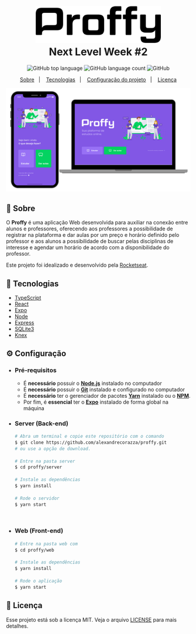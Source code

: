<h1 align="center">
    <img alt="Proffy" src=".github/logo.svg" height="100px" />
    <br>Next Level Week #2<br/>
</h1>

<p align="center">
  <img alt="GitHub top language" src="https://img.shields.io/github/languages/top/alexandrecorazza/proffy?style=flat-square">
  <img alt="GitHub language count" src="https://img.shields.io/github/languages/count/alexandrecorazza/proffy?style=flat-square">
  <img alt="GitHub" src="https://img.shields.io/github/license/alexandrecorazza/proffy?style=flat-square"> 
</p>
<p align="center">
  <a href="#bookmark-sobre">Sobre</a>&nbsp;&nbsp;&nbsp;|&nbsp;&nbsp;&nbsp;
  <a href="#rocket-tecnologias">Tecnologias</a>&nbsp;&nbsp;&nbsp;|&nbsp;&nbsp;&nbsp;
  <a href="#%EF%B8%8F-configuração">Configuração do projeto</a>&nbsp;&nbsp;&nbsp;|&nbsp;&nbsp;&nbsp;
  <a href="#memo-licença">Licença</a>
</p>

<p align="center">
  <img alt="design do projeto" width="650px" src="./.github/design.png" />
<p>

## :bookmark: Sobre

O **Proffy** é uma aplicação Web desenvolvida para auxiliar na conexão entre alunos e professores, oferecendo aos professores a possibilidade de registrar na plataforma e dar aulas por um preço e horário definido pelo professor e aos alunos a possibilidade de buscar pelas disciplinas de interesse e agendar um horário de acordo com a disponibilidade do professor.
  
Este projeto foi idealizado e desenvolvido pela [Rocketseat](https://rocketseat.com.br/).

## :rocket: Tecnologias

- [TypeScript](https://www.typescriptlang.org/)
- [React](https://reactjs.org/)
- [Expo](https://expo.io/)
- [Node](https://nodejs.org/en/)
- [Express](https://expressjs.com/)
- [SQLite3](https://www.sqlite.org/index.html)
- [Knex](http://knexjs.org/)

## ⚙️ Configuração

- ### **Pré-requisitos**

  - É **necessário** possuir o **[Node.js](https://nodejs.org/en/)** instalado no computador
  - É **necessário** possuir o **[Git](https://git-scm.com/)** instalado e configurado no computador
  - É **necessário** ter o gerenciador de pacotes **[Yarn](https://yarnpkg.com/)** instalado ou o **[NPM](https://www.npmjs.com/)**.
  - Por fim, é **essencial** ter o **[Expo](https://expo.io/)** instalado de forma global na máquina

- ### Server (Back-end)

  ```bash
  # Abra um terminal e copie este repositório com o comando
  $ git clone https://github.com/alexandrecorazza/proffy.git
  # ou use a opção de download.

  # Entre na pasta server 
  $ cd proffy/server

  # Instale as dependências
  $ yarn install

  # Rode o servidor
  $ yarn start
  ```

<br>

- ### Web (Front-end)

  ```bash
  # Entre na pasta web com 
  $ cd proffy/web

  # Instale as dependências
  $ yarn install

  # Rode o aplicação
  $ yarn start
  ```

## :memo: Licença

Esse projeto está sob a licença MIT. Veja o arquivo [LICENSE](LICENSE.md) para mais detalhes.
